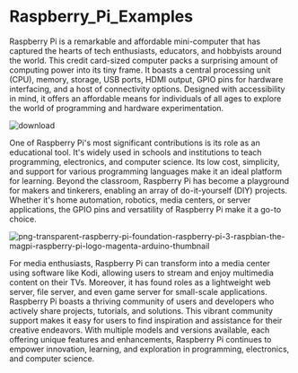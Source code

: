 # Raspberry_Pi_Examples

Raspberry Pi is a remarkable and affordable mini-computer that has captured the hearts of tech enthusiasts, educators, and hobbyists around the world. This credit card-sized computer packs a surprising amount of computing power into its tiny frame. It boasts a central processing unit (CPU), memory, storage, USB ports, HDMI output, GPIO pins for hardware interfacing, and a host of connectivity options. Designed with accessibility in mind, it offers an affordable means for individuals of all ages to explore the world of programming and hardware experimentation.



   ![download](https://github.com/WirelessWhiz/Raspberry_Pi_Examples/assets/141990622/6d3588c7-6f4b-4774-8331-fda6f2b57d0d)


   
One of Raspberry Pi's most significant contributions is its role as an educational tool. It's widely used in schools and institutions to teach programming, electronics, and computer science. Its low cost, simplicity, and support for various programming languages make it an ideal platform for learning. Beyond the classroom, Raspberry Pi has become a playground for makers and tinkerers, enabling an array of do-it-yourself (DIY) projects. Whether it's home automation, robotics, media centers, or server applications, the GPIO pins and versatility of Raspberry Pi make it a go-to choice.


   
![png-transparent-raspberry-pi-foundation-raspberry-pi-3-raspbian-the-magpi-raspberry-pi-logo-magenta-arduino-thumbnail](https://github.com/WirelessWhiz/Raspberry_Pi_Examples/assets/141990622/34ce2f6d-cc38-4366-b5f6-deefc2dd0e0a)

For media enthusiasts, Raspberry Pi can transform into a media center using software like Kodi, allowing users to stream and enjoy multimedia content on their TVs. Moreover, it has found roles as a lightweight web server, file server, and even game server for small-scale applications. Raspberry Pi boasts a thriving community of users and developers who actively share projects, tutorials, and solutions. This vibrant community support makes it easy for users to find inspiration and assistance for their creative endeavors. With multiple models and versions available, each offering unique features and enhancements, Raspberry Pi continues to empower innovation, learning, and exploration in programming, electronics, and computer science.






  
